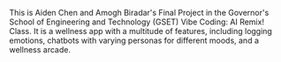 This is Aiden Chen and Amogh Biradar's Final Project in the Governor's School of Engineering and Technology (GSET) Vibe Coding: AI Remix! Class. It is a wellness app with a multitude of features, including logging emotions, chatbots with varying personas for different moods, and a wellness arcade.
